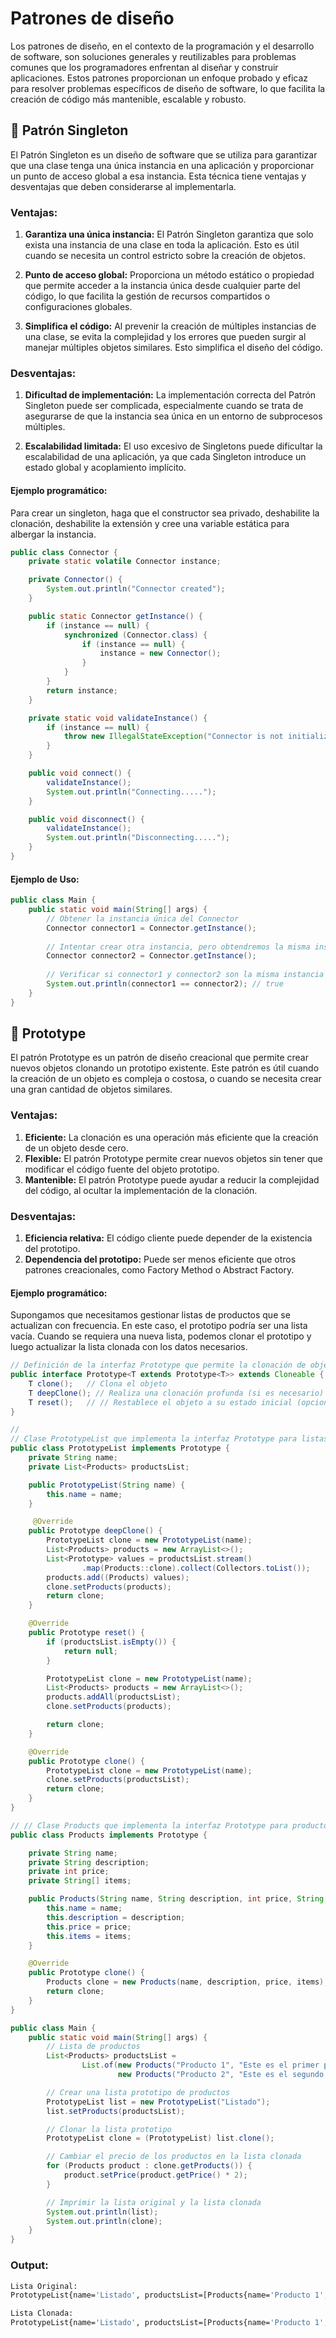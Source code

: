 #  Patrones de diseño 

Los patrones de diseño, en el contexto de la programación y el desarrollo de software, son soluciones generales y reutilizables para problemas comunes que los programadores enfrentan al diseñar y construir aplicaciones. Estos patrones proporcionan un enfoque probado y eficaz para resolver problemas específicos de diseño de software, lo que facilita la creación de código más mantenible, escalable y robusto.


## 💍 Patrón Singleton

El Patrón Singleton es un diseño de software que se utiliza para garantizar que una clase tenga una única instancia en una aplicación y proporcionar un punto de acceso global a esa instancia. Esta técnica tiene ventajas y desventajas que deben considerarse al implementarla.

### Ventajas:

1. **Garantiza una única instancia:** El Patrón Singleton garantiza que solo exista una instancia de una clase en toda la aplicación. Esto es útil cuando se necesita un control estricto sobre la creación de objetos.

2. **Punto de acceso global:** Proporciona un método estático o propiedad que permite acceder a la instancia única desde cualquier parte del código, lo que facilita la gestión de recursos compartidos o configuraciones globales.

3. **Simplifica el código:** Al prevenir la creación de múltiples instancias de una clase, se evita la complejidad y los errores que pueden surgir al manejar múltiples objetos similares. Esto simplifica el diseño del código.

### Desventajas:

1. **Dificultad de implementación:** La implementación correcta del Patrón Singleton puede ser complicada, especialmente cuando se trata de asegurarse de que la instancia sea única en un entorno de subprocesos múltiples.

2. **Escalabilidad limitada:** El uso excesivo de Singletons puede dificultar la escalabilidad de una aplicación, ya que cada Singleton introduce un estado global y acoplamiento implícito.

#### Ejemplo programático:

Para crear un singleton, haga que el constructor sea privado, deshabilite la clonación, deshabilite la extensión y cree una variable estática para albergar la instancia.

```java
public class Connector {
    private static volatile Connector instance;

    private Connector() {
        System.out.println("Connector created");
    }

    public static Connector getInstance() {
        if (instance == null) {
            synchronized (Connector.class) {
                if (instance == null) {
                    instance = new Connector();
                }
            }
        }
        return instance;
    }

    private static void validateInstance() {
        if (instance == null) {
            throw new IllegalStateException("Connector is not initialized");
        }
    }

    public void connect() {
        validateInstance();
        System.out.println("Connecting.....");
    }

    public void disconnect() {
        validateInstance();
        System.out.println("Disconnecting.....");
    }
}
```
#### Ejemplo de Uso:

```java
public class Main {
    public static void main(String[] args) {
        // Obtener la instancia única del Connector
        Connector connector1 = Connector.getInstance();
        
        // Intentar crear otra instancia, pero obtendremos la misma instancia creada previamente
        Connector connector2 = Connector.getInstance();
        
        // Verificar si connector1 y connector2 son la misma instancia
        System.out.println(connector1 == connector2); // true
    }
}
```

## 🐑 Prototype 

El patrón Prototype es un patrón de diseño creacional que permite crear nuevos objetos clonando un prototipo existente. Este patrón es útil cuando la creación de un objeto es compleja o costosa, o cuando se necesita crear una gran cantidad de objetos similares.

### Ventajas:

1. **Eficiente:** La clonación es una operación más eficiente que la creación de un objeto desde cero.
2. **Flexible:**  El patrón Prototype permite crear nuevos objetos sin tener que modificar el código fuente del objeto prototipo.
3. **Mantenible:** El patrón Prototype puede ayudar a reducir la complejidad del código, al ocultar la implementación de la clonación.

### Desventajas:

1. **Eficiencia relativa:** El código cliente puede depender de la existencia del prototipo.
2. **Dependencia del prototipo:** Puede ser menos eficiente que otros patrones creacionales, como Factory Method o Abstract Factory.


#### Ejemplo programático: 
Supongamos que necesitamos gestionar listas de productos que se actualizan con frecuencia. En este caso, el prototipo podría ser una lista vacía. Cuando se requiera una nueva lista, podemos clonar el prototipo y luego actualizar la lista clonada con los datos necesarios.
```java
// Definición de la interfaz Prototype que permite la clonación de objetos
public interface Prototype<T extends Prototype<T>> extends Cloneable {
    T clone();   // Clona el objeto 
    T deepClone(); // Realiza una clonación profunda (si es necesario)
    T reset();   // // Restablece el objeto a su estado inicial (opcional)
}

// 
// Clase PrototypeList que implementa la interfaz Prototype para listas
public class PrototypeList implements Prototype {
    private String name;
    private List<Products> productsList;

    public PrototypeList(String name) {
        this.name = name;
    }

     @Override
    public Prototype deepClone() {
        PrototypeList clone = new PrototypeList(name);
        List<Products> products = new ArrayList<>();
        List<Prototype> values = productsList.stream()
                .map(Products::clone).collect(Collectors.toList());
        products.add((Products) values);
        clone.setProducts(products);
        return clone;
    }

    @Override
    public Prototype reset() {
        if (productsList.isEmpty()) {
            return null;
        }

        PrototypeList clone = new PrototypeList(name);
        List<Products> products = new ArrayList<>();
        products.addAll(productsList);
        clone.setProducts(products);

        return clone;
    }

    @Override
    public Prototype clone() {
        PrototypeList clone = new PrototypeList(name);
        clone.setProducts(productsList);
        return clone;
    }
}

// // Clase Products que implementa la interfaz Prototype para productos
public class Products implements Prototype {

    private String name;
    private String description;
    private int price;
    private String[] items;

    public Products(String name, String description, int price, String[] items) {
        this.name = name;
        this.description = description;
        this.price = price;
        this.items = items;
    }

    @Override
    public Prototype clone() {
        Products clone = new Products(name, description, price, items);
        return clone;
    }
}

public class Main {
    public static void main(String[] args) {
        // Lista de productos
        List<Products> productsList =
                List.of(new Products("Producto 1", "Este es el primer producto.", 100, new String[]{"Item 1", "Item 2"}),
                        new Products("Producto 2", "Este es el segundo producto.", 200, new String[]{"Item 1", "Item 2"}));

        // Crear una lista prototipo de productos
        PrototypeList list = new PrototypeList("Listado");
        list.setProducts(productsList);

        // Clonar la lista prototipo
        PrototypeList clone = (PrototypeList) list.clone();

        // Cambiar el precio de los productos en la lista clonada
        for (Products product : clone.getProducts()) {
            product.setPrice(product.getPrice() * 2);
        }

        // Imprimir la lista original y la lista clonada
        System.out.println(list);
        System.out.println(clone);
    }
}
``` 
    
### Output: 
```bash
Lista Original:
PrototypeList{name='Listado', productsList=[Products{name='Producto 1', description='Este es el primer producto.', price=100, items=[Item 1, Item 2]}, Products{name='Producto 2', description='Este es el segundo producto.', price=200, items=[Item 1, Item 2]}]}

Lista Clonada:
PrototypeList{name='Listado', productsList=[Products{name='Producto 1', description='Este es el primer producto.', price=200, items=[Item 1, Item 2]}, Products{name='Producto 2', description='Este es el segundo producto.', price=400, items=[Item 1, Item 2]}]}
```








    

